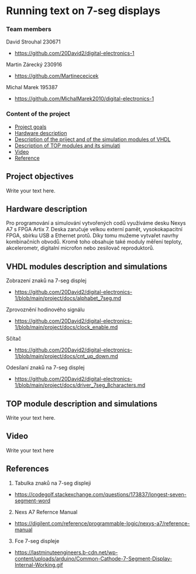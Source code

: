 # Running text on 7-seg displays

### Team members

David Strouhal 230671
* https://github.com/20David2/digital-electronics-1

Martin Zárecký 230916
* https://github.com/Martinececicek

Michal Marek 195387
* https://github.com/MichalMarek2010/digital-electronics-1


### Content of the project

* [Project goals](#objectives)
* [Hardware description](#hardware)
* [Description of the priject and of the simulation modules of VHDL](#modules)
* [Description of TOP modules and its simulati](#top)
* [Video](#video)
* [Reference](#references)

<a name="objectives"></a>

## Project objectives

Write your text here.

<a name="hardware"></a>

## Hardware description

Pro programování a simulování vytvořených codů využíváme desku Nexys A7 s FPGA Artix 7. Deska zaručuje velkou externí pamět, vysokokapacitní FPGA, sbírku USB a Ethernet protů. Díky tomu mužeme vytvařet navrhy kombinačních obvodů. Kromě toho obsahuje také moduly měření teploty, akcelerometr, digitalní microfon nebo zesilovač reproduktorů. 

<a name="modules"></a>

## VHDL modules description and simulations

Zobrazení znaků na 7-seg displej
* https://github.com/20David2/digital-electronics-1/blob/main/project/docs/alphabet_7seg.md

Zprovoznění hodinového signálu
* https://github.com/20David2/digital-electronics-1/blob/main/project/docs/clock_enable.md

Sčítač
* https://github.com/20David2/digital-electronics-1/blob/main/project/docs/cnt_up_down.md

Odesílaní znaků na 7-seg displej
* https://github.com/20David2/digital-electronics-1/blob/main/project/docs/driver_7seg_8characters.md

<a name="top"></a>

## TOP module description and simulations

Write your text here.

<a name="video"></a>

## Video

Write your text here

<a name="references"></a>

## References

1. Tabulka znaků na 7-seg displeji
* https://codegolf.stackexchange.com/questions/173837/longest-seven-segment-word
2. Nexs A7 Refernce Manual
* https://digilent.com/reference/programmable-logic/nexys-a7/reference-manual
3. Fce 7-seg displeje
* https://lastminuteengineers.b-cdn.net/wp-content/uploads/arduino/Common-Cathode-7-Segment-Display-Internal-Working.gif

